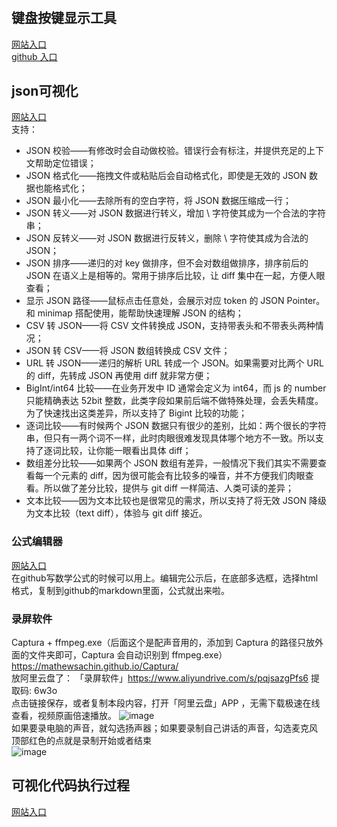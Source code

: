 #
## 键盘按键显示工具  
[网站入口](http://code52.org/carnac/)   
[github 入口](https://github.com/Code52/carnac/releases/download/2.3.13/Setup.exe)

## json可视化
[网站入口](https://json4u.cn/)  
支持：  
- JSON 校验——有修改时会自动做校验。错误行会有标注，并提供充足的上下文帮助定位错误；
- JSON 格式化——拖拽文件或粘贴后会自动格式化，即使是无效的 JSON 数据也能格式化；
- JSON 最小化——去除所有的空白字符，将 JSON 数据压缩成一行；
- JSON 转义——对 JSON 数据进行转义，增加 \ 字符使其成为一个合法的字符串；
- JSON 反转义——对 JSON 数据进行反转义，删除 \ 字符使其成为合法的 JSON；
- JSON 排序——递归的对 key 做排序，但不会对数组做排序，排序前后的 JSON 在语义上是相等的。常用于排序后比较，让 diff 集中在一起，方便人眼查看；
- 显示 JSON 路径——鼠标点击任意处，会展示对应 token 的 JSON Pointer。和 minimap 搭配使用，能帮助快速理解 JSON 的结构；
- CSV 转 JSON——将 CSV 文件转换成 JSON，支持带表头和不带表头两种情况；
- JSON 转 CSV——将 JSON 数组转换成 CSV 文件；
- URL 转 JSON——递归的解析 URL 转成一个 JSON。如果需要对比两个 URL 的 diff，先转成 JSON 再使用 diff 就非常方便；
- BigInt/int64 比较——在业务开发中 ID 通常会定义为 int64，而 js 的 number 只能精确表达 52bit 整数，此类字段如果前后端不做特殊处理，会丢失精度。为了快速找出这类差异，所以支持了 Bigint 比较的功能；
- 逐词比较——有时候两个 JSON 数据只有很少的差别，比如：两个很长的字符串，但只有一两个词不一样，此时肉眼很难发现具体哪个地方不一致。所以支持了逐词比较，让你能一眼看出具体 diff；
- 数组差分比较——如果两个 JSON 数组有差异，一般情况下我们其实不需要查看每一个元素的 diff，因为很可能会有比较多的噪音，并不方便我们肉眼查看。所以做了差分比较，提供与 git diff 一样简洁、人类可读的差异；
- 文本比较——因为文本比较也是很常见的需求，所以支持了将无效 JSON 降级为文本比较（text diff），体验与 git diff 接近。

### 公式编辑器
[网站入口](https://www.codecogs.com/latex/eqneditor.php)  
在github写数学公式的时候可以用上。编辑完公示后，在底部多选框，选择html格式，复制到github的markdown里面，公式就出来啦。   

### 录屏软件
Captura + ffmpeg.exe（后面这个是配声音用的，添加到 Captura 的路径只放外面的文件夹即可，Captura 会自动识别到 ffmpeg.exe）  
https://mathewsachin.github.io/Captura/    
放阿里云盘了：  「录屏软件」https://www.aliyundrive.com/s/pqjsazgPfs6 提取码: 6w3o    
点击链接保存，或者复制本段内容，打开「阿里云盘」APP ，无需下载极速在线查看，视频原画倍速播放。
![image](https://user-images.githubusercontent.com/32427537/155875579-a83bddc1-140d-48b5-9b32-8b65d4546115.png)    
如果要录电脑的声音，就勾选扬声器；如果要录制自己讲话的声音，勾选麦克风    
顶部红色的点就是录制开始或者结束    
![image](https://user-images.githubusercontent.com/32427537/155875652-97c392ce-1e32-4b2e-acc4-f813949f561c.png)    

## 可视化代码执行过程
[网站入口](https://staying.fun/zh)
